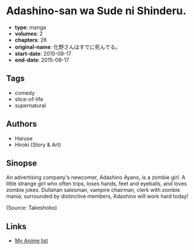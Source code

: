 # Adashino-san wa Sude ni Shinderu.

-   **type**: manga
-   **volumes**: 2
-   **chapters**: 26
-   **original-name**: 化野さんはすでに死んでる。
-   **start-date**: 2015-08-17
-   **end-date**: 2015-08-17

## Tags

-   comedy
-   slice-of-life
-   supernatural

## Authors

-   Haruse
-   Hiroki (Story & Art)

## Sinopse

An advertising company's newcomer, Adashino Ayano, is a zombie girl. A little strange girl who often trips, loses hands, feet and eyeballs, and loves zombie jokes. Dullahan salesman, vampire chairman, clerk with zombie mania; surrounded by distinctive members, Adashino will work hard today!

(Source: Takeshobo)

## Links

-   [My Anime list](https://myanimelist.net/manga/93616/Adashino-san_wa_Sude_ni_Shinderu)
